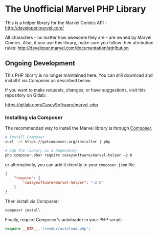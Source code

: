 
The Unofficial Marvel PHP Library
==========

This is a helper library for the Marvel Comics API - http://developer.marvel.com/

All characters - no matter how awesome they are - are owned by Marvel Comics. Also, if you use this library, make sure you follow their attribution rules: http://developer.marvel.com/documentation/attribution

## Ongoing Development

This PHP library is no longer maintained here. You can still download and install it via Composer as described below.

If you want to make requests, changes, or have suggestions, visit this repository on Gitlab:

https://gitlab.com/CaseySoftware/marvel-php

### Installing via Composer

The recommended way to install the Marvel library is through [Composer](http://getcomposer.org).

```bash
# Install Composer
curl -sS https://getcomposer.org/installer | php

# Add the library as a dependency
php composer.phar require caseysoftware/marvel-helper ~2.0
```

or alternatively, you can add it directly to your `composer.json` file.

```json
{
    "require": {
        "caseysoftware/marvel-helper": "~2.0"
    }
}
```

Then install via Composer:

```bash
composer install
```

Finally, require Composer's autoloader in your PHP script:

```php
require __DIR__.'/vendor/autoload.php';
```